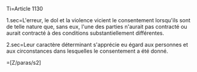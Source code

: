 Ti=Article 1130

1.sec=L'erreur, le dol et la violence vicient le consentement lorsqu'ils sont de telle nature que, sans eux, l'une des parties n'aurait pas contracté ou aurait contracté à des conditions substantiellement différentes.

2.sec=Leur caractère déterminant s'apprécie eu égard aux personnes et aux circonstances dans lesquelles le consentement a été donné.

=[Z/paras/s2]